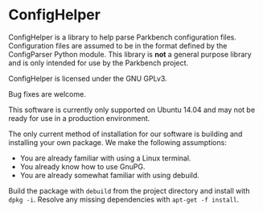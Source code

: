 # ConfigHelper

ConfigHelper is a library to help parse Parkbench configuration files. 
Configuration files are assumed to be in the format defined by the 
ConfigParser Python module. This library is **not** a general purpose library
and is only intended for use by the Parkbench project.

ConfigHelper is licensed under the GNU GPLv3.

Bug fixes are welcome.

This software is currently only supported on Ubuntu 14.04 and may not be ready
for use in a production environment.

The only current method of installation for our software is building and
installing your own package. We make the following assumptions:
* You are already familiar with using a Linux terminal.
* You already know how to use GnuPG.
* You are already somewhat familiar with using debuild.

Build the package with `debuild` from the project directory and install with
`dpkg -i`. Resolve any missing dependencies with `apt-get -f install`.
